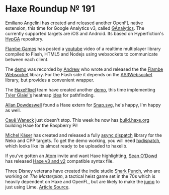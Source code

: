 # Haxe Roundup &#8470; 191

[Emiliano Angelini][tw 1] has created and released another OpenFL native 
extension, this time for Google Analytics v3, called [GAnalytics].
The currently supported targets are iOS and Android. Its based on
Hyperfiction's [HypGA] repository.

[tw 1]: https://twitter.com/emibap "@emibap"
[ganalytics]: https://github.com/emibap/ganalytics "Google Analytics native extension for OpenFL"
[hypga]: https://github.com/hyperfiction/HypGA "Google Analytics native extension for OpenFL"

[Flambe Games][tw 2] has posted a [youtube][vid 1] video of a realtime multiplayer
library compiled to Flash, HTML5 and Nodejs using websockets to communicate
between each client.

[tw 2]: https://twitter.com/FlambeGames "@FlambeGames"
[vid 1]: https://www.youtube.com/watch?v=09M91RlLVJc "Javascript and Flash talk via websocket with Haxe"

The [demo][vid 1] was recorded by [Andrew][gh 1] who wrote and released the
the [Flambe Websocket] library. For the Flash side it depends on the 
[AS3Websocket] library, but provides a convenient wrapper.

[gh 1]: https://github.com/creativedrewy "@creativedrewy"
[flambe websocket]: https://github.com/creativedrewy/FlambeWebSocket "FlambeWebSocket Github Repository"
[as3websocket]: https://github.com/Worlize/AS3WebSocket

The [HaxeFlixel][tw 3] team have created another [demo][d 1], this time implementing
[Tyler Glaiel's][tw 4] heatmap [idea] for pathfinding.

[tw 3]: https://twitter.com/HaxeFlixel "@HaxeFlixel"
[tw 4]: https://twitter.com/tylerglaiel "@tylerglaiel"
[d 1]: http://haxeflixel.com/demos/HeatmapPathfinding/ "Heatmap Pathfinding"
[idea]: http://gamasutra.com/blogs/TylerGlaiel/20121007/178966/Some_experiments_in_pathfinding__AI.php "Some experiments in pathfinding and AI"

[Allan Dowdeswell][tw 5] found a Haxe extern for [Snap.svg], he's happy, I'm happy as well.

[tw 5]: https://twitter.com/confidant_ca "@confidant_ca"
[snap.svg]: https://github.com/prgsmall/snap.svg-haxe "Snap.svg Haxe Extern"
	
[Cauê Waneck][tw 6] just doesn't stop. This week he now has [build.haxe.org]
building Haxe for the Raspberry Pi!

[tw 6]: https://twitter.com/cwaneck "@cwaneck"
[build.haxe.org]: http://build.haxe.org "Haxe Nightly Builds"

[Michel Käser][tw 7] has created and released a fully [async dispatch][d 2]
library for the Neko and CPP targets. To get the demo working, you will need
[hxdispatch], which looks like its almost ready to be uploaded to haxelib.

[tw 7]: https://twitter.com/frontenderch "@frontenderch"
[d 2]: http://drops.frontender.ch/J7Xx/1D2Jh1Lr "Async Dispatch Library"
[hxdispatch]: https://git.rackster.ch/MaddinXx/hxdispatch/

If you've gotten an [Atom] invite and want Haxe highlighting, [Sean O'Dowd][tw 8]
has released [Haxe v3 and v2][lib 1] compatible syntax file.

[atom]: https://atom.io/ "Atom by Github"
[tw 8]: https://twitter.com/nicetrysean "@nicetrysean"
[lib 1]: https://github.com/nicetrysean/atom-haxe "Haxe for Atom"

Three Disney veterans have created the indie studio [Shark Punch][tw 9], who are
working on _The Masterplan_, a tactical heist game set in the 70s which is
heavily dependent on Haxe and OpenFL, but are likely to make the [jump][quote 1]
to just using Lime. [Article Source].

[tw 9]: https://twitter.com/SharkPunchHQ "@SharkPunchHQ"
[quote 1]: http://www.gamasutra.com/view/news/212731/Transatlantic_indie_studio_Shark_Punch_founded_by_Disney_vets.php#comment233709
[article source]: http://www.gamasutra.com/view/news/212731/Transatlantic_indie_studio_Shark_Punch_founded_by_Disney_vets.php "Transatlantic indie studio Shark Punch founded by Disney vets"

